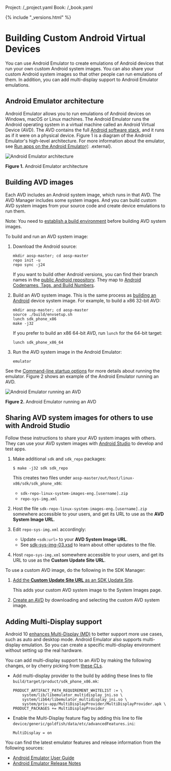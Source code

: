 Project: /_project.yaml
Book: /_book.yaml

{% include "_versions.html" %}

<!--
  Copyright 2019 The Android Open Source Project

  Licensed under the Apache License, Version 2.0 (the "License");
  you may not use this file except in compliance with the License.
  You may obtain a copy of the License at

      http://www.apache.org/licenses/LICENSE-2.0

  Unless required by applicable law or agreed to in writing, software
  distributed under the License is distributed on an "AS IS" BASIS,
  WITHOUT WARRANTIES OR CONDITIONS OF ANY KIND, either express or implied.
  See the License for the specific language governing permissions and
  limitations under the License.
-->

# Building Custom Android Virtual Devices

You can use Android Emulator to create emulations of Android devices
that run your own custom Android system images. You can also share your custom
Android system images so that other people can run emulations of them. In
addition, you can add multi-display support to Android Emulator
emulations.

## Android Emulator architecture

Android Emulator allows you to run emulations of Android devices on Windows,
macOS or Linux machines. The Android Emulator runs the Android operating system
in a virtual machine called an Android Virtual Device (AVD). The AVD contains
the full [Android software
stack](/devices/architecture), and it runs as if it
were on a physical device.  Figure 1 is a diagram of the Android Emulator's
high-level architecture. For more information about the emulator, see
[Run apps on the Android Emulator](https://developer.android.com/studio/run/emulator){: .external}.

![Android Emulator architecture](/setup/images/emulator-design.png)

**Figure 1.** Android Emulator architecture

## Building AVD images

Each AVD includes an Android system image, which runs in
that AVD. The AVD Manager includes some system images. And you can build custom
AVD system images from your source code and create device emulations to run them.

Note: You need to
[establish a build environment](/setup/build/initializing)
before building AVD system images.

To build and run an AVD system image:

1.  Download the Android source:

    <pre class="prettyprint">
    <code class="devsite-terminal">mkdir aosp-master; cd aosp-master</code>
    <code class="devsite-terminal">repo init -u</code>
    <code class="devsite-terminal">repo sync -j24</code>
    </pre>

    If you want to build other Android versions,  you can find their
branch names in
the [public Android repository](https://android.googlesource.com/platform/manifest/+refs).
They map to
[Android Codenames, Tags, and Build Numbers](/setup/start/build-numbers#source-code-tags-and-builds).

1.  Build an AVD system image. This is the same process as [building an
    Android](/setup/build/building) device system
    image. For example, to build a x86 32-bit AVD:
    
    <pre class="prettyprint">
    <code class="devsite-terminal">mkdir aosp-master; cd aosp-master</code>
    <code class="devsite-terminal">source ./build/envsetup.sh</code>
    <code class="devsite-terminal">lunch sdk_phone_x86</code>
    <code class="devsite-terminal">make -j32</code>
    </pre>

    If you prefer to build an x86 64-bit AVD, run `lunch` for the 64-bit target:

    <pre class="prettyprint">
    <code class="devsite-terminal">lunch sdk_phone_x86_64</code>
    </pre>

1.  Run the AVD system image in the Android Emulator:

    <pre class="prettyprint">
    <code class="devsite-terminal">emulator</code>
    </pre>

See the
[Command-line startup options](https://developer.android.com/studio/run/emulator-commandline#startup-options)
for more details about running the emulator. Figure 2 shows an example of the Android Emulator running an AVD.

![Android Emulator running an AVD](/setup/images/emulator-run-ui.png)

**Figure 2.** Android Emulator running an AVD

## Sharing AVD system images for others to use with Android Studio

Follow these instructions to share your AVD system images with others. They can
use your AVD system images with [Android
Studio](https://developer.android.com/studio) to develop and test apps.

1.  Make additional `sdk` and `sdk_repo` packages:

    ```
    $ make -j32 sdk sdk_repo
    ```

    This creates two files under
    `aosp-master/out/host/linux-x86/sdk/sdk_phone_x86`:

    -   `sdk-repo-linux-system-images-eng.[username].zip`
    -   `repo-sys-img.xml`
1.  Host the file `sdk-repo-linux-system-images-eng.[username].zip`
    somewhere accessible to your users,  and get its URL to use as the **AVD
    System Image URL**.
1.  Edit `repo-sys-img.xml` accordingly:
    -   Update `<sdk:url>` to your **AVD System Image URL**.
    -   See
        [sdk-sys-img-03.xsd](https://android.googlesource.com/platform/prebuilts/devtools/+/refs/heads/master/repository/sdk-sys-img-03.xsd)
        to learn about other updates to the file.
1.  Host `repo-sys-img.xml` somewhere accessible to your users,  and get its
    URL to use as the **Custom Update Site URL**.

To use a custom AVD image, do the following in the SDK Manager:

1.  [Add the **Custom Update Site URL** as an SDK Update Site](https://developer.android.com/studio/intro/update#adding-sites).

    This adds your custom AVD system image to the System Images page.

1.  [Create an AVD](https://developer.android.com/studio/run/managing-avds#createavd)
    by downloading and selecting the custom AVD system image.

## Adding Multi-Display support

Android 10
[enhances Multi-Display (MD)](/devices/tech/display/multi_display)
to better support more use cases, such as auto and desktop mode. Android
Emulator also supports multi-display emulation. So you can create a specific
multi-display environment without setting up the real hardware.

You can add multi-display support to an AVD by making the following changes, or
by cherry picking from
[these CLs](https://android-review.googlesource.com/q/topic:%22AVD+Multi-display%22+(status:open%20OR%20status:merged)).

-   Add multi-display provider to the build by adding these lines to file
    `build/target/product/sdk_phone_x86.mk`:

    ```
    PRODUCT_ARTIFACT_PATH_REQUIREMENT_WHITELIST := \
        system/lib/libemulator_multidisplay_jni.so \
        system/lib64/libemulator_multidisplay_jni.so \
        system/priv-app/MultiDisplayProvider/MultiDisplayProvider.apk \
    PRODUCT_PACKAGES += MultiDisplayProvider
    ```

-   Enable the Multi-Display feature flag by adding this line to file
    `device/generic/goldfish/data/etc/advancedFeatures.ini`:

    ```
    MultiDisplay = on
    ```

You can find the latest emulator features and release information from
the following sources:

-   [Android Emulator User Guide](https://developer.android.com/studio/run/emulator)
-   [Android Emulator Release Notes](https://developer.android.com/studio/releases/emulator)
